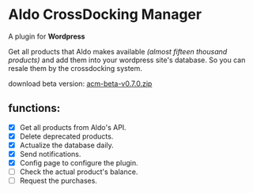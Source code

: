 # Aldo CrossDocking Manager

A plugin for **Wordpress**

Get all products that Aldo makes available *(almost fifteen thousand products)* and add them into your wordpress site's database. So you can resale them by the crossdocking system.

download beta version: [acm-beta-v0.7.0.zip](https://github.com/Ka-Konata/Aldo-CrossDocking-Manager/files/7620472/acm-beta-v0.7.0.zip)

## functions:

- [x] Get all products from Aldo's API.
- [x] Delete deprecated products.
- [x] Actualize the database daily.
- [x] Send notifications.
- [x] Config page to configure the plugin.
- [ ] Check the actual product's balance.
- [ ] Request the purchases.
